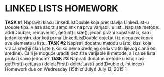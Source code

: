 <h1>LINKED LISTS HOMEWORK</h1>
<b>TASK #1</b>     
Napraviti klasu LinkedListDouble koja predstavlja LinkedList-u Double tipa. Klasa sadrži samo
link na prvu varijablu u listi. Napisati metode: add(Double), remove(int), get(int) i size(),
jedan prazni konstruktor, kao i jedan konstruktor koji prima LinkedListDouble objekat i iz njega
prekopira sve elemente u listu.     
<b>TASK #2</b>     
Napisati dodatnu metodu u istoj klasi koja vraća srednji član liste (ukoliko nema srednjeg onda vratiti
lijevog člana od sredine).
Da li je moguće uraditi bez size varijable ili metode, a i da se lista prolazi samo jednom?     
<b>TASK #3</b>     
Napisati dodatne metode u istoj klasi:
getFirst()
getLast()
deleteFirst()
deleteLast()
add(Double d, int index)
Homework due on Wednesday (15th of July)!
July 13, 2015
1